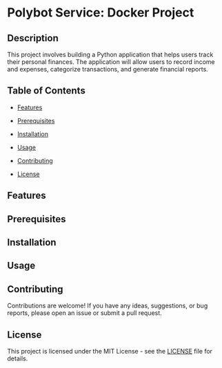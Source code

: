 # Polybot Service: Docker Project

## Description

This project involves building a Python application that helps users track their personal finances. The application will allow users to record income and expenses, categorize transactions, and generate financial reports.

## Table of Contents

- [Features](#features)

- [Prerequisites](#Prerequisites)

- [Installation](#Installation)

- [Usage](#Usage)

- [Contributing](#contributing)

- [License](#license)

## Features

<!-- - Object Detection on Photos: Users can send photo to bot and get how many objects in the photo and the name of the objects.
- Fast Object Detection: the user will get object detection result in seconds and explained.
- Data storing persistently: the bot will store the data of the user and the photo in the database.  -->

## Prerequisites

<!-- Before running the polybot service, make sure you have the following prerequisites installed:

- Git: You need to have Git installed on your system to clone the repository. You can download it from the official Git website: https://git-scm.com/downloads/
- Docker: You need to have Docker installed on your system. You can install it from the official Docker website: https://docs.docker.com/engine/install/ubuntu/

Once you have installed these prerequisites, you can proceed with the steps mentioned in the "Getting Started" section to run the library manager program. -->


## Installation

<!-- 1. Clone the repository:

   ```shell
   git clone https://github.com/MohammadKhGh99/PolybotServiceDockerFursa.git
   ```
2. Run the polybot service:

   ```shell
   docker compose up -d
   ``` -->

## Usage


## Contributing

Contributions are welcome! If you have any ideas, suggestions, or bug reports, please open an issue or submit a pull request.

## License
This project is licensed under the MIT License - see the [LICENSE](LICENSE) file for details.